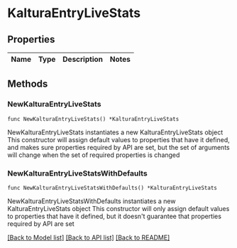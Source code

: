 # KalturaEntryLiveStats

## Properties

Name | Type | Description | Notes
------------ | ------------- | ------------- | -------------

## Methods

### NewKalturaEntryLiveStats

`func NewKalturaEntryLiveStats() *KalturaEntryLiveStats`

NewKalturaEntryLiveStats instantiates a new KalturaEntryLiveStats object
This constructor will assign default values to properties that have it defined,
and makes sure properties required by API are set, but the set of arguments
will change when the set of required properties is changed

### NewKalturaEntryLiveStatsWithDefaults

`func NewKalturaEntryLiveStatsWithDefaults() *KalturaEntryLiveStats`

NewKalturaEntryLiveStatsWithDefaults instantiates a new KalturaEntryLiveStats object
This constructor will only assign default values to properties that have it defined,
but it doesn't guarantee that properties required by API are set


[[Back to Model list]](../README.md#documentation-for-models) [[Back to API list]](../README.md#documentation-for-api-endpoints) [[Back to README]](../README.md)


